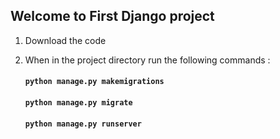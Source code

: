 ## Welcome to First Django project

1. Download the code
2. When in the project directory run the following commands :

   #### `python manage.py makemigrations`
   #### `python manage.py migrate`
   #### `python manage.py runserver`
  

